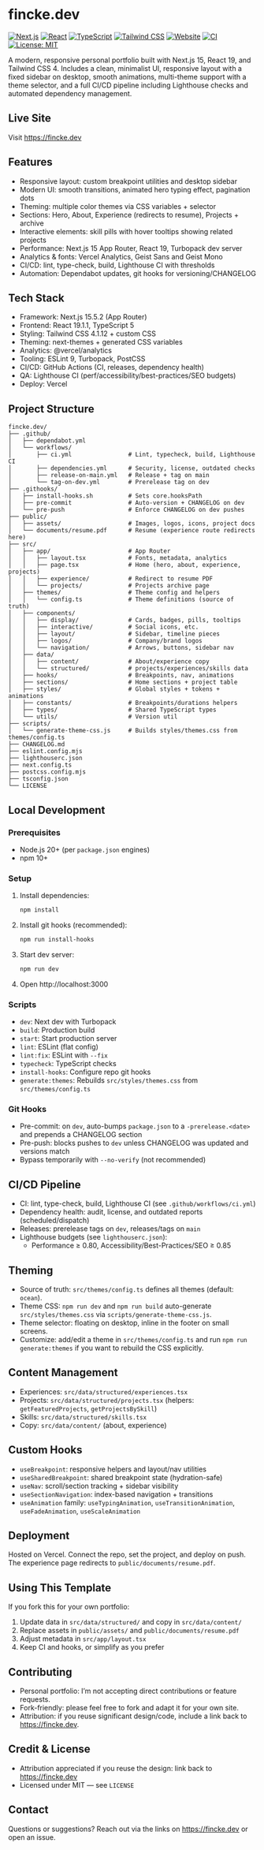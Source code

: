 # fincke.dev

[![Next.js](https://img.shields.io/badge/Next.js-15.5.2-000000?style=flat-square&logo=next.js)](https://nextjs.org/)
[![React](https://img.shields.io/badge/React-19.1.1-61DAFB?style=flat-square&logo=react)](https://react.dev/)
[![TypeScript](https://img.shields.io/badge/TypeScript-5-3178C6?style=flat-square&logo=typescript)](https://www.typescriptlang.org/)
[![Tailwind CSS](https://img.shields.io/badge/Tailwind-4.1.12-38B2AC?style=flat-square&logo=tailwind-css)](https://tailwindcss.com/)
[![Website](https://img.shields.io/badge/Website-Live-success?style=flat-square&logo=vercel)](https://fincke.dev)
[![CI](https://github.com/ggfincke/fincke.dev/actions/workflows/ci.yml/badge.svg)](https://github.com/ggfincke/fincke.dev/actions/workflows/ci.yml)
[![License: MIT](https://img.shields.io/badge/License-MIT-yellow.svg?style=flat-square)](https://opensource.org/licenses/MIT)

A modern, responsive personal portfolio built with Next.js 15, React 19, and Tailwind CSS 4. Includes a clean, minimalist UI, responsive layout with a fixed sidebar on desktop, smooth animations, multi-theme support with a theme selector, and a full CI/CD pipeline including Lighthouse checks and automated dependency management.

## Live Site

Visit https://fincke.dev

## Features

- Responsive layout: custom breakpoint utilities and desktop sidebar
- Modern UI: smooth transitions, animated hero typing effect, pagination dots
- Theming: multiple color themes via CSS variables + selector
- Sections: Hero, About, Experience (redirects to resume), Projects + archive
- Interactive elements: skill pills with hover tooltips showing related projects
- Performance: Next.js 15 App Router, React 19, Turbopack dev server
- Analytics & fonts: Vercel Analytics, Geist Sans and Geist Mono
- CI/CD: lint, type-check, build, Lighthouse CI with thresholds
- Automation: Dependabot updates, git hooks for versioning/CHANGELOG

## Tech Stack

- Framework: Next.js 15.5.2 (App Router)
- Frontend: React 19.1.1, TypeScript 5
- Styling: Tailwind CSS 4.1.12 + custom CSS
- Theming: next-themes + generated CSS variables
- Analytics: @vercel/analytics
- Tooling: ESLint 9, Turbopack, PostCSS
- CI/CD: GitHub Actions (CI, releases, dependency health)
- QA: Lighthouse CI (perf/accessibility/best-practices/SEO budgets)
- Deploy: Vercel

## Project Structure

```
fincke.dev/
├── .github/
│   ├── dependabot.yml
│   └── workflows/
│       ├── ci.yml                # Lint, typecheck, build, Lighthouse CI
│       ├── dependencies.yml      # Security, license, outdated checks
│       ├── release-on-main.yml   # Release + tag on main
│       └── tag-on-dev.yml        # Prerelease tag on dev
├── .githooks/
│   ├── install-hooks.sh          # Sets core.hooksPath
│   ├── pre-commit                # Auto-version + CHANGELOG on dev
│   └── pre-push                  # Enforce CHANGELOG on dev pushes
├── public/
│   ├── assets/                   # Images, logos, icons, project docs
│   └── documents/resume.pdf      # Resume (experience route redirects here)
├── src/
│   ├── app/                      # App Router
│   │   ├── layout.tsx            # Fonts, metadata, analytics
│   │   ├── page.tsx              # Home (hero, about, experience, projects)
│   │   ├── experience/           # Redirect to resume PDF
│   │   └── projects/             # Projects archive page
│   ├── themes/                   # Theme config and helpers
│   │   └── config.ts             # Theme definitions (source of truth)
│   ├── components/
│   │   ├── display/              # Cards, badges, pills, tooltips
│   │   ├── interactive/          # Social icons, etc.
│   │   ├── layout/               # Sidebar, timeline pieces
│   │   ├── logos/                # Company/brand logos
│   │   └── navigation/           # Arrows, buttons, sidebar nav
│   ├── data/
│   │   ├── content/              # About/experience copy
│   │   └── structured/           # projects/experiences/skills data
│   ├── hooks/                    # Breakpoints, nav, animations
│   ├── sections/                 # Home sections + project table
│   ├── styles/                   # Global styles + tokens + animations
│   ├── constants/                # Breakpoints/durations helpers
│   ├── types/                    # Shared TypeScript types
│   └── utils/                    # Version util
├── scripts/
│   └── generate-theme-css.js     # Builds styles/themes.css from themes/config.ts
├── CHANGELOG.md
├── eslint.config.mjs
├── lighthouserc.json
├── next.config.ts
├── postcss.config.mjs
├── tsconfig.json
└── LICENSE
```

## Local Development

### Prerequisites

- Node.js 20+ (per `package.json` engines)
- npm 10+

### Setup

1) Install dependencies:
   ```bash
   npm install
   ```
2) Install git hooks (recommended):
   ```bash
   npm run install-hooks
   ```
3) Start dev server:
   ```bash
   npm run dev
   ```
4) Open http://localhost:3000

### Scripts

- `dev`: Next dev with Turbopack
- `build`: Production build
- `start`: Start production server
- `lint`: ESLint (flat config)
- `lint:fix`: ESLint with `--fix`
- `typecheck`: TypeScript checks
- `install-hooks`: Configure repo git hooks
- `generate:themes`: Rebuilds `src/styles/themes.css` from `src/themes/config.ts`

### Git Hooks

- Pre-commit: on `dev`, auto-bumps `package.json` to a `-prerelease.<date>` and prepends a CHANGELOG section
- Pre-push: blocks pushes to `dev` unless CHANGELOG was updated and versions match
- Bypass temporarily with `--no-verify` (not recommended)

## CI/CD Pipeline

- CI: lint, type-check, build, Lighthouse CI (see `.github/workflows/ci.yml`)
- Dependency health: audit, license, and outdated reports (scheduled/dispatch)
- Releases: prerelease tags on `dev`, releases/tags on `main`
- Lighthouse budgets (see `lighthouserc.json`):
  - Performance ≥ 0.80, Accessibility/Best-Practices/SEO ≥ 0.85

## Theming

- Source of truth: `src/themes/config.ts` defines all themes (default: `ocean`).
- Theme CSS: `npm run dev` and `npm run build` auto-generate `src/styles/themes.css` via `scripts/generate-theme-css.js`.
- Theme selector: floating on desktop, inline in the footer on small screens.
- Customize: add/edit a theme in `src/themes/config.ts` and run `npm run generate:themes` if you want to rebuild the CSS explicitly.

## Content Management

- Experiences: `src/data/structured/experiences.tsx`
- Projects: `src/data/structured/projects.tsx` (helpers: `getFeaturedProjects`, `getProjectsBySkill`)
- Skills: `src/data/structured/skills.tsx`
- Copy: `src/data/content/` (about, experience)

## Custom Hooks

- `useBreakpoint`: responsive helpers and layout/nav utilities
- `useSharedBreakpoint`: shared breakpoint state (hydration-safe)
- `useNav`: scroll/section tracking + sidebar visibility
- `useSectionNavigation`: index-based navigation + transitions
- `useAnimation` family: `useTypingAnimation`, `useTransitionAnimation`, `useFadeAnimation`, `useScaleAnimation`

## Deployment

Hosted on Vercel. Connect the repo, set the project, and deploy on push. The experience page redirects to `public/documents/resume.pdf`.

## Using This Template

If you fork this for your own portfolio:

1) Update data in `src/data/structured/` and copy in `src/data/content/`
2) Replace assets in `public/assets/` and `public/documents/resume.pdf`
3) Adjust metadata in `src/app/layout.tsx`
4) Keep CI and hooks, or simplify as you prefer

## Contributing

- Personal portfolio: I’m not accepting direct contributions or feature requests.
- Fork-friendly: please feel free to fork and adapt it for your own site.
- Attribution: if you reuse significant design/code, include a link back to https://fincke.dev.

## Credit & License

- Attribution appreciated if you reuse the design: link back to https://fincke.dev
- Licensed under MIT — see `LICENSE`

## Contact

Questions or suggestions? Reach out via the links on https://fincke.dev or open an issue.
